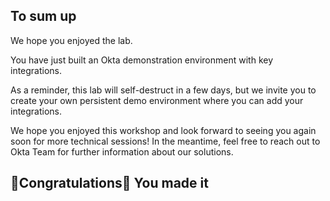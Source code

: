 ## To sum up 
  
We hope you enjoyed the lab.

You have just built an Okta demonstration environment with key integrations. 

As a reminder, this lab will self-destruct in a few days, but we invite you to create your own persistent demo environment where you can add your integrations. 

We hope you enjoyed this workshop and look forward to seeing you again soon for more technical sessions! In the meantime, feel free to reach out to Okta Team for further information about our solutions.

## 🎉Congratulations🍾 You made it

